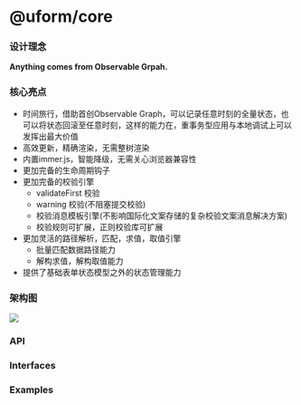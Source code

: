 # @uform/core
### 设计理念

**Anything comes from Observable Grpah.**

### 核心亮点

- 时间旅行，借助首创Observable Graph，可以记录任意时刻的全量状态，也可以将状态回滚至任意时刻，这样的能力在，重事务型应用与本地调试上可以发挥出最大价值
- 高效更新，精确渲染，无需整树渲染
- 内置immer.js，智能降级，无需关心浏览器兼容性
- 更加完备的生命周期钩子
- 更加完备的校验引擎
  - validateFirst 校验
  - warning 校验(不阻塞提交校验)
  - 校验消息模板引擎(不影响国际化文案存储的复杂校验文案消息解决方案)
  - 校验规则可扩展，正则校验库可扩展
- 更加灵活的路径解析，匹配，求值，取值引擎
  - 批量匹配数据路径能力
  - 解构求值，解构取值能力
- 提供了基础表单状态模型之外的状态管理能力

### 架构图

![](https://img.alicdn.com/tfs/TB18LXHlVP7gK0jSZFjXXc5aXXa-1428-926.png)

### API

### Interfaces

### Examples



